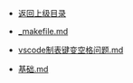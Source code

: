 - [返回上级目录](../)

- [_makefile.md](_makefile.md)
- [vscode制表键变空格问题.md](vscode制表键变空格问题.md)
- [基础.md](基础.md)
